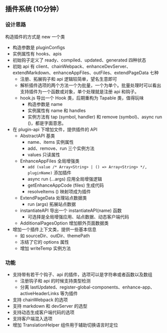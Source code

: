 ## 插件系统 (10分钟）

### 设计思路
构造插件的方式是 new 一个类

* 构造参数是 pluginConfigs
* 实例属性有 hooks、apis
* 初始钩子定义了 ready、compiled、updated、generated 四种状态
* 初始 api 有 client、chainWebpack、enhanceDevServer、extendMarkdown、enhanceAppFiles、outFiles、extendPageData 七种
	- 注册、拓展钩子和 api 逻辑较简单，望名生意即可
	- 解析插件选项的两个方法一个为批量，一个为单个。批量处理时可以看出支持插件为一个函数或对象，单个处理就是注册 api 和钩子。
	- hook.js 导出一个 Hook 类，后期重构为 Tapable 类，值得玩味
		- 构造参数是 name
		- 实例属性有 name 和 handles
		- 实例方法有 tap (symbol, handler) 和 remove (symbol)、async run ()，都是字面意思。
* 在 plugin-api 下增加文件，提供插件的 API
	- AbstractAPI 基类
		- name、items 实例属性
		- add、remove、run 三个实例方法
		- values 只读属性
	- EnhanceAppFiles 全局增强类
		- `add (value /* Array<String> | () => Array<String> */, pluginName)` 添加插件
		- async run (...args) 应用全局增强逻辑
		- getEnhanceAppCode (files) 生成代码
		- resolveItems () 映射项成为插件
	- ExtendPageData 处理站点数据类
		- run (args) 拓展站点数据
	- instantiateAPI 导出一个 instantiateAPI(name) 函数
		- 可选择是全局增强应用、站点数据、动态客户端代码
	- AdditionalPagesOption 增加额外页面数据类
* 增加一个插件上下文类，提供一些基本信息
	- 如 sourceDir、outDir、themePath
	- 冻结了它的 options 属性
	- 增加 writeTemp 实例方法

### 功能

* 支持带有若干个钩子、api 的插件，选项可以是字符串或者函数以及数组
	- 注册钩子和 api 的时候支持类型检测
	- 分离 lastUpdated、register-global-components、enhance-app、activeHeaderLinks 等为插件
* 支持 chainWebpack 的选项
* 支持 markdown 和 devServer 的选型
* 支持动态生成客户端代码的选项
* 支持客户端混入选项
* 增加 TranslationHelper 组件用于辅助切换语言时定位